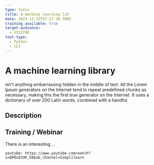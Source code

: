 ```yaml
---
type: tools
title: A machine learning lib
date: 2021-12-13T07:27:10.700Z
training available: true
target-audience:
  - VISITOR
tool-type:
  - Python
  - CLI
---
```

# A machine learning library

isn't anything embarrassing hidden in the middle of text. All the Lorem Ipsum generators on the Internet tend to repeat predefined chunks as necessary, making this the first true generator on the Internet. It uses a dictionary of over 200 Latin words, combined with a handful

## Description

## Training / Webinar

There is an interesting ... 

`youtube: https://www.youtube.com/watch?v=QPDsEtUK_D4&ab_channel=Simplilearn`